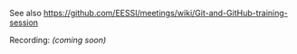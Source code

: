 See also https://github.com/EESSI/meetings/wiki/Git-and-GitHub-training-session

Recording: *(coming soon)*
